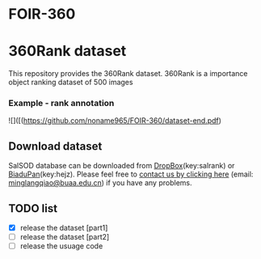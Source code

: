 # FOIR-360
# 360Rank dataset

This repository provides the 360Rank dataset.
360Rank is a importance object ranking dataset of 500 images

### 

### Example - rank annotation

![]([(https://github.com/noname965/FOIR-360/dataset-end.pdf)


## Download dataset
SalSOD database can be downloaded from [DropBox](https://www.dropbox.com/scl/fo/ujihh34i8supcqtcanwyd/h?rlkey=w6qizeoml2mi4skd4f6pj72ze&dl=0)(key:salrank) or [BiaduPan](https://pan.baidu.com/s/1uqMPyqj4pznHZc7t4MYhKw)(key:hejz). Please feel free to [contact us by clicking here](mailto:MinglangQiao@buaa.edu.cn) (email: minglangqiao@buaa.edu.cn) if you have any problems.


## TODO list
- [x] release the dataset [part1]
- [ ] release the dataset [part2]
- [ ] release the usuage code
